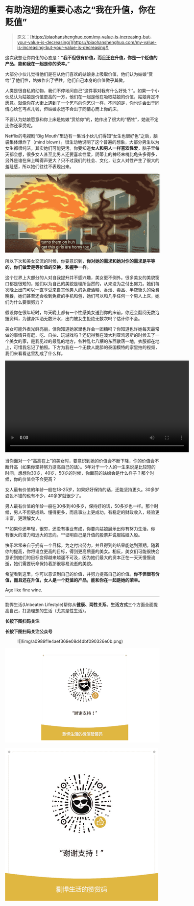 # 有助泡妞的重要心态之“我在升值，你在贬值”

> 原文：[https://piaohanshenghuo.com/my-value-is-increasing-but-your-value-is-decreasing/](https://piaohanshenghuo.com/my-value-is-increasing-but-your-value-is-decreasing/)

这次我想让你内化的心态是：**“我不但很有价值，而且还在升值，你是一个贬值的产品，能和我在一起是你的荣幸。”**

大部分小伙儿觉得他们是在从他们喜欢的姑娘身上吸取价值，他们认为姑娘“赏给”了他们性，姑娘作出了牺牲，他们自己本身的价值微乎其微。

人类是很自私的动物，我们不停地问自己“这件事对我有什么好处？”。如果一个小伙总认为姑娘是价值更高的一方，他们在一起是他在吸取姑娘的价值，姑娘肯定不愿意。就像你在大街上遇到了一个乞丐向你乞讨一样，不同的是，你也许会出于同情心给乞丐点儿钱，但姑娘永远不会出于同情心而上你的床。

不要认为姑娘愿意和你上床是姑娘“赏给你”的，她作出了很大的“牺牲”，她说不定比你还享受呢。

Netflix的电视剧“Big Mouth”里边有一集当小伙儿们得知“女生也很好色”之后，脑袋集体爆炸了（mind blown）。很生动地说明了这个普遍的想象，大部分男生以为女生都很纯洁，其实她们可能更污。你要知道**女人和男人一样喜欢性爱**，脑子里每天都会想，很多女人甚至比男人还要喜欢性爱，阴蒂上的神经末梢比龟头多得多，另外是谁在床上叫得声更大？只不过我们的社会、文化，让女人对性产生了很大的羞耻感，所以她们往往不表现出来。

![](img/1dd8b2880590f9c2e1e3a039e21a60a3.png)



所以下次和美女交流的时候，你要意识到，**你对她的需求和她对你的需求是平等的，你们做爱是等价值的交换，和握手一样。**

这个世界上大部分的人对自我提升并不感兴趣，美女更不例外。很多美女的美貌窗口都是很短的，她们以为自己的美貌是理所当然的，从来没为之付出努力。她们每次晚上出门可以一直享受来自其他男人的免费酒精、香烟、毒品、半夜街头的免费晚餐，她们甚至还会收到免费的手机和包，她们可以和几乎任何一个男人上床，她们为什么要很努力？

假设你在很年轻时，每天晚上都有一个性感美女送到你的床前，你还会翻阅无数泡妞资料，为健身挥洒无数汗水，出门被女生拒绝无数次吗？估计你不会。

美女可能外表光鲜亮丽，但你知道她家里也许会一团糟吗？你知道也许她每天最常做的事情只有逛、吃、自拍、玩游戏吗？还记得我在澳大利亚凯恩斯的时候去了一个美女的家，是我见过的最乱的地方，各种乱七八糟的东西散落一地，衣服都在地上，可惜我忘记了拍照。下方为我在一个无数人跪舔的泰国模特的家里拍的视频，我们来看看这里乱成了什么样。

<video controls="controls" width="600" height="300"><source src="https://www.piaohanshenghuo.com/wp-content/uploads/2018/08/20180524_104156.mp4" type="video/mp4"></video>

当你面对一个“高高在上”的美女时，要意识到她的价值会不断下降，你的价值会不断升高（如果你坚持努力提高自己的话）。5年对于一个人的一生来说是比较短的时间，想想你30岁，40岁，50岁的时候，你面前的姑娘会是什么样子？那个时候，你的价值会不会更高？

女人最有价值的年龄一般在18-25岁，如果好好保持的话，还能坚持更久。30多岁姿色不错的也有不少，40多岁就很少了。

男人最有价值的年龄一般在30多到40多岁，保持好的话，50多岁也一样。那个时候，男人不但更成熟、懂得更多，而且事业上更成功，有稳定的财政收入，经验更丰富，更理解女人。

**如果你还年轻，很穷，还没有事业有成，你要向姑娘展示出你有努力生活，你有很大的潜力和远大的志向。**证明自己是升值的股票并说服姑娘入股。

快乐常常来自于拥有一个目标，为之付出努力，并且得到的结果能达到预期。随着你的提高，你将设立更高的目标，得到更高质量的美女。相反，美女们可能很快会意识到她们的目标变得越来越遥不可及，因为她们最大的资本正在一天天慢慢流逝，她们需要玩命保持着那很容易流逝的美貌。

希望看到这里，你可以意识到自己的价值，并努力提高自己的价值。**你不但很有价值，而且还在升值，女人是一个贬值的产品，能和你在一起是她的荣幸。**

Age like fine wine.

* * *

剽悍生活(Unbeaten Lifestyle)帮你从**健康、两性关系、生活方式**三个方面全面提高自己，打造理想的生活（尤其是性生活）。

**长按下图扫码关注**

**长按下图扫码关注公众号**

<figure class="aligncenter">![](img/a0989f1e4aef369e08d4dbf090326e0b.png)</figure>

![](img/48a213915b598d48c51d7cbc5ebeaa6c.png)

![](img/c983b43ef694735b5f5571a71ea17d49.png)

